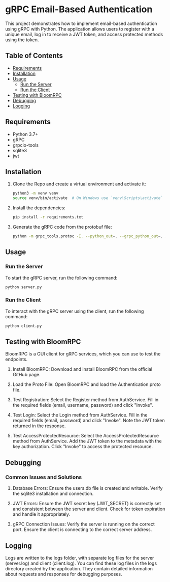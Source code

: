 # gRPC Email-Based Authentication

This project demonstrates how to implement email-based authentication using gRPC with Python. The application allows users to register with a unique email, log in to receive a JWT token, and access protected methods using the token.

## Table of Contents
- [Requirements](#requirements)
- [Installation](#installation)
- [Usage](#usage)
  - [Run the Server](#run-the-server)
  - [Run the Client](#run-the-client)
- [Testing with BloomRPC](#testing-with-bloomrpc)
- [Debugging](#debugging)
- [Logging](#logging)

## Requirements

- Python 3.7+
- gRPC
- grpcio-tools
- sqlite3
- jwt

## Installation

1. Clone the Repo and create a virtual environment and activate it:
    ```bash
    python3 -m venv venv
    source venv/bin/activate  # On Windows use `venv\Scripts\activate`
    ```

2. Install the dependencies:
    ```bash
    pip install -r requirements.txt
    ```

3. Generate the gRPC code from the protobuf file:
    ```bash
    python -m grpc_tools.protoc -I. --python_out=. --grpc_python_out=. Authentication.proto
    ```

## Usage

### Run the Server

To start the gRPC server, run the following command:

```bash
python server.py
```

### Run the Client

To interact with the gRPC server using the client, run the following command:

```bash
python client.py
```
## Testing with BloomRPC

BloomRPC is a GUI client for gRPC services, which you can use to test the endpoints.

1. Install BloomRPC:
    Download and install BloomRPC from the official GitHub page.

2. Load the Proto File:
    Open BloomRPC and load the Authentication.proto file.

3. Test Registration:
    Select the Register method from AuthService.
    Fill in the required fields (email, username, password) and click "Invoke".

4. Test Login:
    Select the Login method from AuthService.
    Fill in the required fields (email, password) and click "Invoke".
    Note the JWT token returned in the response.

5. Test AccessProtectedResource:
    Select the AccessProtectedResource method from AuthService.
    Add the JWT token to the metadata with the key authorization.
    Click "Invoke" to access the protected resource.

## Debugging

### Common Issues and Solutions

1. Database Errors:
    Ensure the users.db file is created and writable.
    Verify the sqlite3 installation and connection.

2. JWT Errors:
    Ensure the JWT secret key (JWT_SECRET) is correctly set and consistent between the server and client.
    Check for token expiration and handle it appropriately.

3. gRPC Connection Issues:
    Verify the server is running on the correct port.
    Ensure the client is connecting to the correct server address.

## Logging

Logs are written to the logs folder, with separate log files for the server (server.log) and client (client.log). You can find these log files in the logs directory created by the application. They contain detailed information about requests and responses for debugging purposes.
